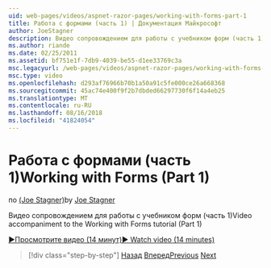 ```yaml
---
uid: web-pages/videos/aspnet-razor-pages/working-with-forms-part-1
title: Работа с формами (часть 1) | Документация Майкрософт
author: JoeStagner
description: Видео сопровождением для работы с учебником форм (часть 1)
ms.author: riande
ms.date: 02/25/2011
ms.assetid: bf751e1f-7db9-4039-be55-d1ee33769c3a
msc.legacyurl: /web-pages/videos/aspnet-razor-pages/working-with-forms-part-1
msc.type: video
ms.openlocfilehash: d293af76966b70b1a50a91c5fe000ce26a668368
ms.sourcegitcommit: 45ac74e400f9f2b7dbded66297730f6f14a4eb25
ms.translationtype: MT
ms.contentlocale: ru-RU
ms.lasthandoff: 08/16/2018
ms.locfileid: "41824054"
---
```

<a name="working-with-forms-part-1"></a><span data-ttu-id="be230-103">Работа с формами (часть 1)</span><span class="sxs-lookup"><span data-stu-id="be230-103">Working with Forms (Part 1)</span></span>
====================
<span data-ttu-id="be230-104">по [(Joe Stagner)](https://github.com/JoeStagner)</span><span class="sxs-lookup"><span data-stu-id="be230-104">by [Joe Stagner](https://github.com/JoeStagner)</span></span>

<span data-ttu-id="be230-105">Видео сопровождением для работы с учебником форм (часть 1)</span><span class="sxs-lookup"><span data-stu-id="be230-105">Video accompaniment to the Working with Forms tutorial (Part 1)</span></span>

[<span data-ttu-id="be230-106">&#9654;Просмотрите видео (14 минут)</span><span class="sxs-lookup"><span data-stu-id="be230-106">&#9654; Watch video (14 minutes)</span></span>](https://channel9.msdn.com/Blogs/ASP-NET-Site-Videos/working-with-forms-part-1)

> [!div class="step-by-step"]
> <span data-ttu-id="be230-107">[Назад](creating-a-consistent-look-part-2.md)
> [Вперед](working-with-forms-part-2.md)</span><span class="sxs-lookup"><span data-stu-id="be230-107">[Previous](creating-a-consistent-look-part-2.md)
[Next](working-with-forms-part-2.md)</span></span>
